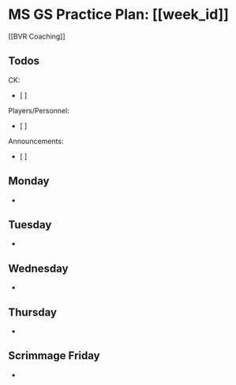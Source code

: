 # MS GS Practice Plan: [[week_id]]
[[BVR Coaching]]

## Todos

CK:
- [ ]

Players/Personnel:
- [ ]

Announcements:
- [ ] 

## Monday 

- 

## Tuesday

- 

## Wednesday

- 

## Thursday

- 

## Scrimmage Friday

- 